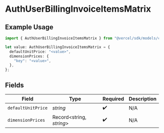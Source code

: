 # AuthUserBillingInvoiceItemsMatrix

## Example Usage

```typescript
import { AuthUserBillingInvoiceItemsMatrix } from "@vercel/sdk/models/components/authuser.js";

let value: AuthUserBillingInvoiceItemsMatrix = {
  defaultUnitPrice: "<value>",
  dimensionPrices: {
    "key": "<value>",
  },
};
```

## Fields

| Field                    | Type                     | Required                 | Description              |
| ------------------------ | ------------------------ | ------------------------ | ------------------------ |
| `defaultUnitPrice`       | *string*                 | :heavy_check_mark:       | N/A                      |
| `dimensionPrices`        | Record<string, *string*> | :heavy_check_mark:       | N/A                      |